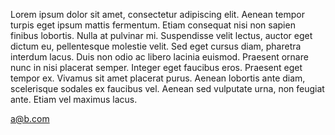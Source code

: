 Lorem ipsum dolor sit amet, consectetur adipiscing elit. Aenean tempor turpis
eget ipsum mattis fermentum. Etiam consequat nisi non sapien finibus lobortis.
Nulla at pulvinar mi. Suspendisse velit lectus, auctor eget dictum eu,
pellentesque molestie velit. Sed eget cursus diam, pharetra interdum lacus. Duis
non odio ac libero lacinia euismod. Praesent ornare nunc in nisi placerat
semper. Integer eget faucibus eros. Praesent eget tempor ex. Vivamus sit amet
placerat purus. Aenean lobortis ante diam, scelerisque sodales ex faucibus vel.
Aenean sed vulputate urna, non feugiat ante. Etiam vel maximus lacus.

a@b.com
